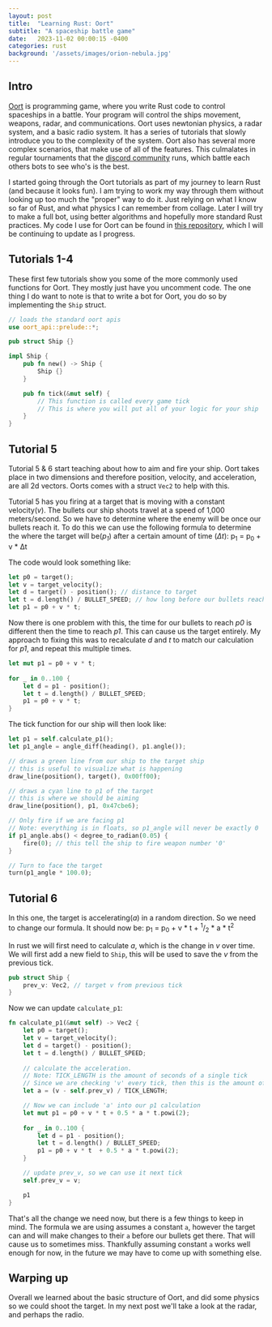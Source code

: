 ```yaml
---
layout: post
title:  "Learning Rust: Oort"
subtitle: "A spaceship battle game"
date:   2023-11-02 00:00:15 -0400
categories: rust
background: '/assets/images/orion-nebula.jpg'
---
```


## Intro
[Oort](https://oort.rs/) is programming game, where you write Rust code to control spaceships in a battle. Your program will control the ships movement, weapons, radar, and communications. Oort uses newtonian physics, a radar system, and a basic radio system. It has a series of tutorials that slowly introduce you to the complexity of the system. Oort also has several more complex scenarios, that make use of all of the features. This culmalates in regular tournaments that the [discord community](https://discord.gg/vYyu9EhkKH) runs, which battle each others bots to see who's is the best.

I started going through the Oort tutorials as part of my journey to learn Rust (and because it looks fun). I am trying to work my way through them without looking up too much the "proper" way to do it. Just relying on what I know so far of Rust, and what physics I can remember from collage. Later I will try to make a full bot, using better algorithms and hopefully more standard Rust practices. My code I use for Oort can be found in [this repository](https://github.com/ShadowRonin/oort-ships), which I will be continuing to update as I progress.

## Tutorials 1-4

These first few tutorials show you some of the more commonly used functions for Oort. They mostly just have you uncomment code. The one thing I do want to note is that to write a bot for Oort, you do so by implementing the `Ship` struct.

```rust
// loads the standard oort apis
use oort_api::prelude::*;

pub struct Ship {}

impl Ship {
    pub fn new() -> Ship {
        Ship {}
    }

    pub fn tick(&mut self) {
        // This function is called every game tick
        // This is where you will put all of your logic for your ship
    }
}
```

## Tutorial 5

Tutorial 5 & 6 start teaching about how to aim and fire your ship. Oort takes place in two dimensions and therefore position, velocity, and acceleration, are all 2d vectors. Oorts comes with a struct `Vec2` to help with this. 

Tutorial 5 has you firing at a target that is moving with a constant velocity(*v*). The bullets our ship shoots travel at a speed of 1,000 meters/second. So we have to determine where the enemy will be once our bullets reach it. To do this we can use the following formula to determine the where the target will be(*p<sub>1</sub>*) after a certain amount of time (*Δt*): p<sub>1</sub> = p<sub>0</sub> + v \* Δt

The code would look something like:
```Rust
let p0 = target();
let v = target_velocity();
let d = target() - position(); // distance to target
let t = d.length() / BULLET_SPEED; // how long before our bullets reach the target
let p1 = p0 + v * t;
```

Now there is one problem with this, the time for our bullets to reach *p0* is different then the time to reach *p1*. This can cause us the target entirely. My approach to fixing this was to recalculate *d* and *t* to match our calculation for *p1*, and repeat this multiple times.

```Rust
let mut p1 = p0 + v * t;
        
for _ in 0..100 {
    let d = p1 - position();
    let t = d.length() / BULLET_SPEED;
    p1 = p0 + v * t;
}
```

The tick function for our ship will then look like:

```Rust
let p1 = self.calculate_p1();
let p1_angle = angle_diff(heading(), p1.angle());

// draws a green line from our ship to the target ship
// this is useful to visualize what is happening
draw_line(position(), target(), 0x00ff00);

// draws a cyan line to p1 of the target
// this is where we should be aiming
draw_line(position(), p1, 0x47cbe6);

// Only fire if we are facing p1
// Note: everything is in floats, so p1_angle will never be exactly 0
if p1_angle.abs() < degree_to_radian(0.05) {
    fire(0); // this tell the ship to fire weapon number '0'
}

// Turn to face the target
turn(p1_angle * 100.0);
```

## Tutorial 6

In this one, the target is accelerating(*a*) in a random direction. So we need to change our formula. It should now be: p<sub>1</sub> = p<sub>0</sub> + v * t + <sup>1</sup>/<sub>2</sub> * a * t<sup>2</sup>

In rust we will first need to calculate *a*, which is the change in *v* over time. We will first add a new field to `Ship`, this will be used to save the *v* from the previous tick.
```rust 
pub struct Ship {
    prev_v: Vec2, // target v from previous tick
}
```
Now we can update `calculate_p1`:
```rust
fn calculate_p1(&mut self) -> Vec2 {
    let p0 = target();
    let v = target_velocity();
    let d = target() - position();
    let t = d.length() / BULLET_SPEED;
    
    // calculate the acceleration. 
    // Note: TICK_LENGTH is the amount of seconds of a single tick
    // Since we are checking 'v' every tick, then this is the amount of time since the last time we updated 'v'
    let a = (v - self.prev_v) / TICK_LENGTH;

    // Now we can include 'a' into our p1 calculation
    let mut p1 = p0 + v * t + 0.5 * a * t.powi(2);
    
    for _ in 0..100 {
        let d = p1 - position();
        let t = d.length() / BULLET_SPEED;
        p1 = p0 + v * t  + 0.5 * a * t.powi(2);
    }

    // update prev_v, so we can use it next tick
    self.prev_v = v;

    p1
}
```

That's all the change we need now, but there is a few things to keep in mind. The formula we are using assumes a constant `a`, however the target can and will make changes to their `a` before our bullets get there. That will cause us to sometimes miss. Thankfully assuming constant `a` works well enough for now, in the future we may have to come up with something else.


## Warping up
Overall we learned about the basic structure of Oort, and did some physics so we could shoot the target. In my next post we'll take a look at the radar, and perhaps the radio.